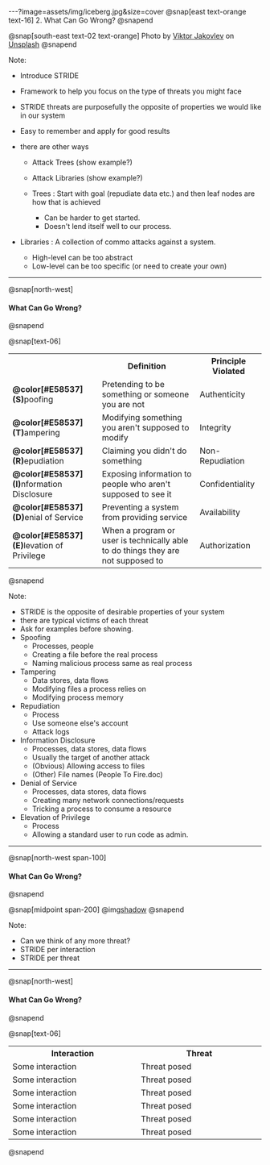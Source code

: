 ---?image=assets/img/iceberg.jpg&size=cover
@snap[east text-orange text-16]
2. What Can Go Wrong?
@snapend

@snap[south-east text-02 text-orange]
Photo by [Viktor Jakovlev](https://unsplash.com/@apviktor?utm_source=unsplash&utm_medium=referral&utm_content=creditCopyText) on [Unsplash](https://unsplash.com/search/photos/risk?utm_source=unsplash&utm_medium=referral&utm_content=creditCopyText)
@snapend

Note:
- Introduce STRIDE
- Framework to help you focus on the type of threats you might face
- STRIDE threats are purposefully the opposite of properties we would like in our system
- Easy to remember and apply for good results
- there are other ways
  - Attack Trees (show example?)
  - Attack Libraries (show example?)

  - Trees : Start with goal (repudiate data etc.) and then leaf nodes are how that is achieved
    - Can be harder to get started.
    - Doesn't lend itself well to our process.
    
- Libraries : A collection of commo attacks against a system.
    - High-level can be too abstract
    - Low-level can be too specific (or need to create your own)

---
@snap[north-west]
#### What Can Go Wrong?
@snapend

@snap[text-06]
<table>
  <col width="250">
  <col width="500">
  <col width="150">
  <tr>
    <th/>
    <th>Definition</th>
    <th>Principle Violated</th>
  </tr>
  <tr class="fragment">
    <td><b>@color[#E58537](S)</b>poofing</td>
    <td>Pretending to be something or someone you are not</td>
    <td>Authenticity</td>
  </tr>
  <tr class="fragment">
    <td><b>@color[#E58537](T)</b>ampering</td>
    <td>Modifying something you aren't supposed to modify</td>
    <td>Integrity</td>
  </tr>
    <tr class="fragment">
    <td><b>@color[#E58537](R)</b>epudiation</td>
    <td>Claiming you didn't do something</td>
    <td>Non-Repudiation</td>
  </tr>
    <tr class="fragment">
    <td><b>@color[#E58537](I)</b>nformation Disclosure</td>
    <td>Exposing information to people who aren't supposed to see it</td>
    <td>Confidentiality</td>
  </tr>
    <tr class="fragment">
    <td><b>@color[#E58537](D)</b>enial of Service</td>
    <td>Preventing a system from providing service</td>
    <td>Availability</td>
  </tr>
    <tr class="fragment">
    <td><b>@color[#E58537](E)</b>levation of Privilege</td>
    <td>When a program or user is technically able to do things they are not supposed to</td>
    <td>Authorization</td>
  </tr>
</table>
@snapend

Note:
- STRIDE is the opposite of desirable properties of your system
- there are typical victims of each threat
- Ask for examples before showing.
- Spoofing
  - Processes, people
  - Creating a file before the real process
  - Naming malicious process same as real process
- Tampering
  - Data stores, data flows
  - Modifying files a process relies on
  - Modifying process memory
- Repudiation
  - Process
  - Use someone else's account
  - Attack logs
- Information Disclosure
  - Processes, data stores, data flows
  - Usually the target of another attack
  - (Obvious) Allowing access to files
  - (Other) File names (People To Fire.doc)
- Denial of Service
  - Processes, data stores, data flows
  - Creating many network connections/requests
  - Tricking a process to consume a resource
- Elevation of Privilege
  - Process
  - Allowing a standard user to run code as admin.

---
@snap[north-west span-100]
#### What Can Go Wrong?
@snapend

@snap[midpoint span-200]
@img[shadow](assets/img/acme-dfd-trust.PNG)
@snapend

Note:
- Can we think of any more threat?
- STRIDE per interaction
- STRIDE per threat

---
@snap[north-west]
#### What Can Go Wrong?
@snapend

@snap[text-06]
<table>
  <col width="300">
  <col width="300">
  <tr>
    <th>Interaction</th>
    <th>Threat</th>
  </tr>
  <tr class="fragment">
    <td>Some interaction</td>
    <td>Threat posed</td>
  </tr>
  <tr class="fragment">
    <td>Some interaction</td>
    <td>Threat posed</td>
  </tr>
  <tr class="fragment">
    <td>Some interaction</td>
    <td>Threat posed</td>
  </tr>
  <tr class="fragment">
    <td>Some interaction</td>
    <td>Threat posed</td>
  </tr>
  <tr class="fragment">
    <td>Some interaction</td>
    <td>Threat posed</td>
  </tr>
  <tr class="fragment">
    <td>Some interaction</td>
    <td>Threat posed</td>
  </tr>
</table>
@snapend